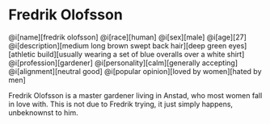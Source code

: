 # Fredrik Olofsson

@i[name][fredrik olofsson]
@i[race][human]
@i[sex][male]
@i[age][27]
@i[description][medium long brown swept back hair][deep green eyes][athletic build][usually wearing a set of blue overalls over a white shirt]
@i[profession][gardener]
@i[personality][calm][generally accepting]
@i[alignment][neutral good]
@i[popular opinion][loved by women][hated by men]

Fredrik Olofsson is a master gardener living in Anstad, who most women fall in love with.
This is not due to Fredrik trying, it just simply happens, unbeknownst to him.
